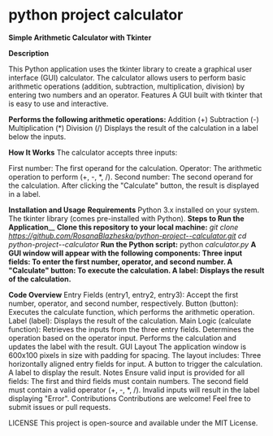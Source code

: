 # python project  calculator

**Simple Arithmetic Calculator with Tkinter**

**Description**

This Python application uses the tkinter library to create a graphical user interface (GUI) calculator. The calculator allows users to perform basic arithmetic operations (addition, subtraction, multiplication, division) by entering two numbers and an operator.
Features
A GUI built with tkinter that is easy to use and interactive.

**Performs the following arithmetic operations:**
Addition (+)
Subtraction (-)
Multiplication (*)
Division (/)
Displays the result of the calculation in a label below the inputs.

**How It Works**
The calculator accepts three inputs:

First number: The first operand for the calculation.
Operator: The arithmetic operation to perform (+, -, *, /).
Second number: The second operand for the calculation.
After clicking the "Calculate" button, the result is displayed in a label.

**Installation and Usage**
**Requirements**
Python 3.x installed on your system.
The tkinter library (comes pre-installed with Python).
**Steps to Run the Application**__
**Clone this repository to your local machine:**
_git clone https://github.com/RosanaBlazheska/python-project--calculator.git_
_cd python-project--calculator_
**Run the Python script:**
python _calculator.py_
__A GUI window will appear with the following components:
Three input fields: To enter the first number, operator, and second number.
A "Calculate" button: To execute the calculation.
A label: Displays the result of the calculation.__

**Code Overview**
Entry Fields (entry1, entry2, entry3):
Accept the first number, operator, and second number, respectively.
Button (button):
Executes the calculate function, which performs the arithmetic operation.
Label (label):
Displays the result of the calculation.
Main Logic (calculate function):
Retrieves the inputs from the three entry fields.
Determines the operation based on the operator input.
Performs the calculation and updates the label with the result.
GUI Layout
The application window is 600x100 pixels in size with padding for spacing.
The layout includes:
Three horizontally aligned entry fields for input.
A button to trigger the calculation.
A label to display the result.
Notes
Ensure valid input is provided for all fields:
The first and third fields must contain numbers.
The second field must contain a valid operator (+, -, *, /).
Invalid inputs will result in the label displaying "Error".
Contributions
Contributions are welcome! Feel free to submit issues or pull requests.

LICENSE
This project is open-source and available under the MIT License.

